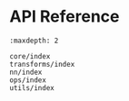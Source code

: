 # API Reference

```{toctree}
:maxdepth: 2

core/index
transforms/index
nn/index
ops/index
utils/index
```
